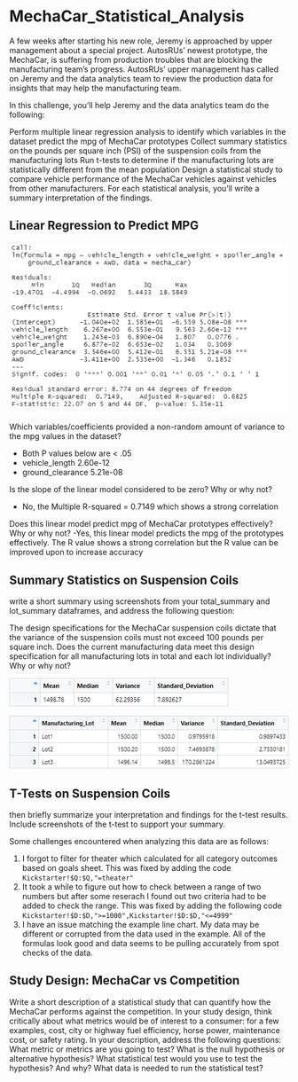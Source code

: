 # MechaCar_Statistical_Analysis

A few weeks after starting his new role, Jeremy is approached by upper management about a special project. AutosRUs’ newest prototype, the MechaCar, is suffering from production troubles that are blocking the manufacturing team’s progress. AutosRUs’ upper management has called on Jeremy and the data analytics team to review the production data for insights that may help the manufacturing team.

In this challenge, you’ll help Jeremy and the data analytics team do the following:

Perform multiple linear regression analysis to identify which variables in the dataset predict the mpg of MechaCar prototypes
Collect summary statistics on the pounds per square inch (PSI) of the suspension coils from the manufacturing lots
Run t-tests to determine if the manufacturing lots are statistically different from the mean population
Design a statistical study to compare vehicle performance of the MechaCar vehicles against vehicles from other manufacturers. For each statistical analysis, you’ll write a summary interpretation of the findings.

## Linear Regression to Predict MPG
![This is an image](https://github.com/SubF/MechaCar_Statistical_Analysis/blob/main/images/2022-08-24%2023_25_54-RStudio.png)

Which variables/coefficients provided a non-random amount of variance to the mpg values in the dataset?
- Both P values below are < .05
- vehicle_length     2.60e-12 
- ground_clearance   5.21e-08 

Is the slope of the linear model considered to be zero? Why or why not?
- No, the Multiple R-squared =  0.7149 which shows a strong correlation

Does this linear model predict mpg of MechaCar prototypes effectively? Why or why not?
-Yes, this linear model predicts the mpg of the prototypes effectively. The R value shows a strong correlation but the R value can be improved upon to increase accuracy



## Summary Statistics on Suspension Coils

write a short summary using screenshots from your total_summary and lot_summary dataframes, and address the following question:

The design specifications for the MechaCar suspension coils dictate that the variance of the suspension coils must not exceed 100 pounds per square inch. Does the current manufacturing data meet this design specification for all manufacturing lots in total and each lot individually? Why or why not?

![This is an image](https://github.com/SubF/MechaCar_Statistical_Analysis/blob/main/images/2022-08-24%2023_43_59-RStudio.png)

![This is an image](https://github.com/SubF/MechaCar_Statistical_Analysis/blob/main/images/2022-08-24%2023_43_15-RStudio.png)

## T-Tests on Suspension Coils

then briefly summarize your interpretation and findings for the t-test results. Include screenshots of the t-test to support your summary.

Some challenges encountered when analyzing this data are as follows:
1. I forgot to filter for theater which calculated for all category outcomes based on goals sheet. This was fixed by adding the code `Kickstarter!$Q:$Q,"=theater"`
2. It took a while to figure out how to check between a range of two numbers but after some reserach I found out two criteria had to be added to check the range. This was fixed by adding the following code 
`Kickstarter!$D:$D,">=1000",Kickstarter!$D:$D,"<=4999"`
3. I have an issue matching the example line chart. My data may be different or corrupted from the data used in the example. All of the formulas look good and data seems to be pulling accurately from spot checks of the data.

## Study Design: MechaCar vs Competition

Write a short description of a statistical study that can quantify how the MechaCar performs against the competition. In your study design, think critically about what metrics would be of interest to a consumer: for a few examples, cost, city or highway fuel efficiency, horse power, maintenance cost, or safety rating.
In your description, address the following questions:
What metric or metrics are you going to test?
What is the null hypothesis or alternative hypothesis?
What statistical test would you use to test the hypothesis? And why?
What data is needed to run the statistical test?

